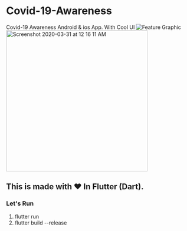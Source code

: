 # Covid-19-Awareness
Covid-19 Awareness Android &amp; ios App.  With Cool UI
![Feature Graphic](https://user-images.githubusercontent.com/52096920/79696446-650ac300-829a-11ea-85c2-aa49cc911817.jpg)
<img width="383" alt="Screenshot 2020-03-31 at 12 16 11 AM" src="https://user-images.githubusercontent.com/52096920/79696494-aef3a900-829a-11ea-8a09-a688fae88d45.png">


## This is made with ❤️ In Flutter (Dart).




### Let's Run

1. flutter run
2. flutter build --release
